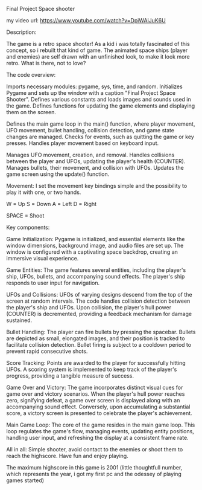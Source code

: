 Final Project Space shooter

my video url: https://www.youtube.com/watch?v=DpiWAiJuK6U

Description:

The game is a retro space shooter!
As a kid i was totally fascinated of this concept, so i rebuilt that kind of game.
The animated space ships (player and enemies) are self drawn with an unfinished look, to make it look more retro. What is there, not to love?

The code overview:

Imports necessary modules: pygame, sys, time, and random.
Initializes Pygame and sets up the window with a caption "Final Project Space Shooter".
Defines various constants and loads images and sounds used in the game.
Defines functions for updating the game elements and displaying them on the screen.

Defines the main game loop in the main() function, where player movement, UFO movement, bullet handling, collision detection, and game state changes are managed.
Checks for events, such as quitting the game or key presses.
Handles player movement based on keyboard input.

Manages UFO movement, creation, and removal.
Handles collisions between the player and UFOs, updating the player's health (COUNTER).
Manages bullets, their movement, and collision with UFOs.
Updates the game screen using the update() function.

Movement:
I set the movement key bindings simple and the possibility to play it with one, or two hands.

W = Up
S = Down
A = Left
D = Right

SPACE = Shoot

Key components:

Game Initialization: Pygame is initialized, and essential elements like the window dimensions, background image, and audio files are set up. The window is configured with a captivating space backdrop, creating an immersive visual experience.

Game Entities: The game features several entities, including the player's ship, UFOs, bullets, and accompanying sound effects. The player's ship responds to user input for navigation.

UFOs and Collisions: UFOs of varying designs descend from the top of the screen at random intervals.
The code handles collision detection between the player's ship and UFOs.
Upon collision, the player's hull power (COUNTER) is decremented, providing a feedback mechanism for damage sustained.

Bullet Handling: The player can fire bullets by pressing the spacebar. Bullets are depicted as small, elongated images, and their position is tracked to facilitate collision detection. Bullet firing is subject to a cooldown period to prevent rapid consecutive shots.

Score Tracking: Points are awarded to the player for successfully hitting UFOs. A scoring system is implemented to keep track of the player's progress, providing a tangible measure of success.

Game Over and Victory: The game incorporates distinct visual cues for game over and victory scenarios. When the player's hull power reaches zero, signifying defeat, a game over screen is displayed along with an accompanying sound effect. Conversely, upon accumulating a substantial score, a victory screen is presented to celebrate the player's achievement.

Main Game Loop: The core of the game resides in the main game loop. This loop regulates the game's flow, managing events, updating entity positions, handling user input, and refreshing the display at a consistent frame rate.





All in all:
Simple shooter, avoid contact to the enemies or shoot them to reach the highscore.
Have fun and enjoy playing.



The maximum highscore in this game is 2001 (little thoughtfull number, which represents the year, i got my first pc and the odessey of playing games started)
